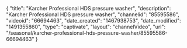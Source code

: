 {
    "title": "Karcher Professional HDS pressure washer",
    "description": "Karcher Professional HDS pressure washer",
    "channelid": "85595586",
    "videoid": "66694463",
    "date_created": "1467938753",
    "date_modified": "1491355860",
    "type": "captivate",
    "layout": "channelVideo",
    "url": "\/seasonal\/karcher-professional-hds-pressure-washer\/85595586-66694463"
}